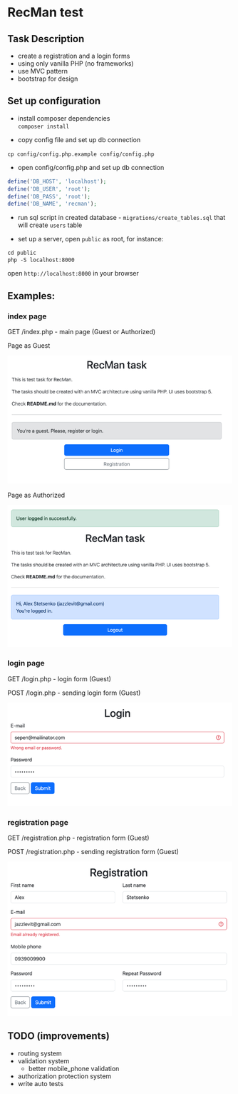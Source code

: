 # RecMan test

## Task Description
- create a registration and a login forms
- using only vanilla PHP (no frameworks)
- use MVC pattern
- bootstrap for design

## Set up configuration
- install composer dependencies  
`composer install`

- copy config file and set up db connection

`cp config/config.php.example config/config.php`

- open config/config.php and set up db connection

```php
define('DB_HOST', 'localhost');
define('DB_USER', 'root');
define('DB_PASS', 'root');
define('DB_NAME', 'recman');
```

- run sql script in created database - `migrations/create_tables.sql` that will create `users` table

- set up a server, open `public` as root, for instance:

```
cd public
php -S localhost:8000
```

open `http://localhost:8000` in your browser

## Examples:

### index page

GET /index.php - main page (Guest or Authorized)

Page as Guest

![screenshot](images/guest.png)

Page as Authorized

![screenshot](images/authorized.png)

### login page

GET /login.php - login form (Guest)

POST /login.php - sending login form (Guest)

![screenshot](images/login.png)

### registration page

GET /registration.php - registration form (Guest)

POST /registration.php - sending registration form (Guest)

![screenshot](images/registration.png)

## TODO (improvements)
- routing system
- validation system
  - better mobile_phone validation
- authorization protection system
- write auto tests
